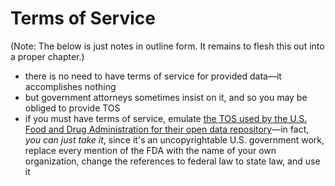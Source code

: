 # Terms of Service

(Note: The below is just notes in outline form. It remains to flesh this out into a proper chapter.)

* there is no need to have terms of service for provided data—it accomplishes nothing
* but government attorneys sometimes insist on it, and so you may be obliged to provide TOS
* if you must have terms of service, emulate [the TOS used by the U.S. Food and Drug Administration for their open data repository](https://open.fda.gov/terms/)—in fact, _you can just take it_, since it's an uncopyrightable U.S. government work, replace every mention of the FDA with the name of your own organization, change the references to federal law to state law, and use it
